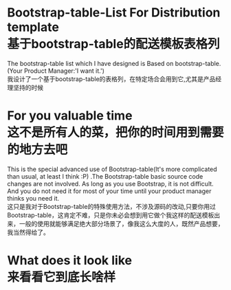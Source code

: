 # Bootstrap-table-List For Distribution template <br/>基于bootstrap-table的配送模板表格列

The bootstrap-table list which I have designed is Based on bootstrap-table.(Your Product Manager:'I want it.')<br/>
我设计了一个基于bootstrap-table的表格列，在特定场合会用到它,尤其是产品经理坚持的时候

# For you valuable time <br/> 这不是所有人的菜，把你的时间用到需要的地方去吧

This is the special advanced use of Bootstrap-table(It's more complicated than usual, at least I think :P) .The Bootstrap-table basic source code changes are not involved. As long as you use Bootstrap, it is not difficult. And you do not need it for most of your time until your product manager thinks you need it.<br/> 
这只是我对于Bootstrap-table的特殊使用方法，不涉及源码的改动,只要你用过Bootstrap-table，这肯定不难，只是你未必会想到用它做个我这样的配送模板出来，一般的使用就能够满足绝大部分场景了，像我这么大度的人，既然产品想要，我当然得给了。

# What does it look like <br/> 来看看它到底长啥样
